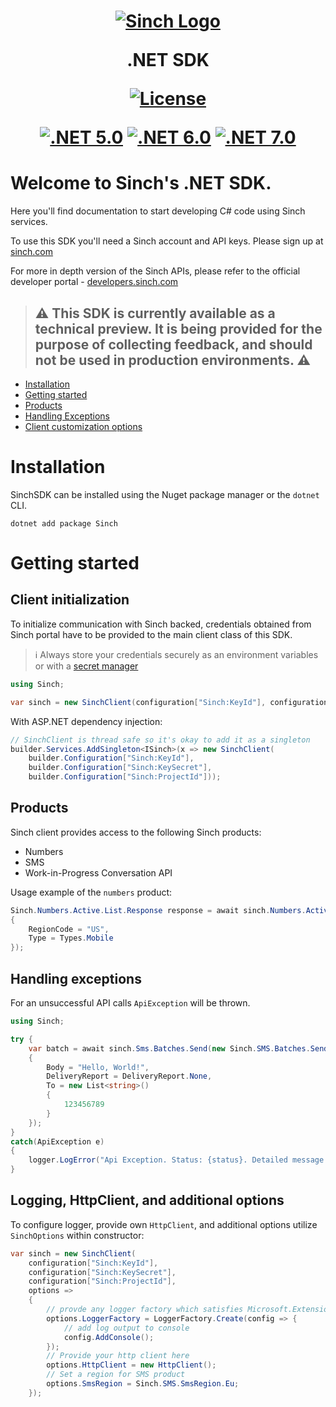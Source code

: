 <h1 align="center">

   [![Sinch Logo](https://developers.sinch.com/static/logo-07afe977d6d9dcd21b066d1612978e5c.svg)](https://www.sinch.com)

   .NET SDK

   [![License](https://img.shields.io/badge/License-Apache_2.0-blue.svg)](https://github.com/sinch/sinch-sdk-dotnet/blob/main/LICENSE)
   
   [![.NET 5.0](https://img.shields.io/badge/.NET-5.0-blue.svg)](https://dotnet.microsoft.com/en-us/download/dotnet/5.0)
   [![.NET 6.0](https://img.shields.io/badge/.NET-6.0-blue.svg)](https://dotnet.microsoft.com/en-us/download/dotnet/6.0)
   [![.NET 7.0](https://img.shields.io/badge/.NET-7.0-blue.svg)](https://dotnet.microsoft.com/en-us/download/dotnet/7.0)

</h1>

# Welcome to Sinch's .NET SDK.

Here you'll find documentation to start developing C# code using Sinch services. 

To use this SDK you'll need a Sinch account and API keys. Please sign up at [sinch.com](https://sinch.com)

For more in depth version of the Sinch APIs, please refer to the official developer portal - [developers.sinch.com](https://developers.sinch.com/)



> ## :warning:  **This SDK is currently available as a technical preview. It is being provided for the purpose of collecting feedback, and should not be used in production environments.** :warning:

* [Installation](#installation)
* [Getting started](#getting-started)
* [Products](#products)
* [Handling Exceptions](#handling-exceptions)
* [Client customization options](#logging-httpclient-and-additional-options)


# Installation

SinchSDK can be installed using the Nuget package manager or the `dotnet` CLI.
```
dotnet add package Sinch
```


# Getting started

## Client initialization

To initialize communication with Sinch backed, credentials obtained from Sinch portal have to be provided to the main client class of this SDK.

> ℹ️ Always store your credentials securely as an environment variables or with a [secret manager](https://learn.microsoft.com/en-us/aspnet/core/security/app-secrets?view=aspnetcore-7.0)

```csharp
using Sinch;

var sinch = new SinchClient(configuration["Sinch:KeyId"], configuration["Sinch:KeySecret"], configuration["Sinch:ProjectId"]);
```
With ASP.NET dependency injection:
```csharp
// SinchClient is thread safe so it's okay to add it as a singleton
builder.Services.AddSingleton<ISinch>(x => new SinchClient(
    builder.Configuration["Sinch:KeyId"],
    builder.Configuration["Sinch:KeySecret"],
    builder.Configuration["Sinch:ProjectId"]));
```

## Products

Sinch client provides access to the following Sinch products:

- Numbers
- SMS
- Work-in-Progress Conversation API 

Usage example of the `numbers` product:

```csharp
Sinch.Numbers.Active.List.Response response = await sinch.Numbers.Active.List(new Sinch.Numbers.Active.List.Request
{
    RegionCode = "US",
    Type = Types.Mobile
});

```

## Handling exceptions

For an unsuccessful API calls `ApiException` will be thrown. 

```csharp
using Sinch;

try {
    var batch = await sinch.Sms.Batches.Send(new Sinch.SMS.Batches.Send.Request
    {
        Body = "Hello, World!",
        DeliveryReport = DeliveryReport.None,
        To = new List<string>()
        {
            123456789
        }
    });
}
catch(ApiException e) 
{
    logger.LogError("Api Exception. Status: {status}. Detailed message: {message}", e.Status, e.DetailedMessage);
}
```


## Logging, HttpClient, and additional options

To configure logger, provide own `HttpClient`, and additional options utilize `SinchOptions` within constructor:
```csharp
var sinch = new SinchClient(
    configuration["Sinch:KeyId"],
    configuration["Sinch:KeySecret"], 
    configuration["Sinch:ProjectId"],
    options =>
    {
        // provde any logger factory which satisfies Microsoft.Extensions.Logging.ILoggerFactory
        options.LoggerFactory = LoggerFactory.Create(config => { 
            // add log output to console
            config.AddConsole();
        });
        // Provide your http client here
        options.HttpClient = new HttpClient();
        // Set a region for SMS product
        options.SmsRegion = Sinch.SMS.SmsRegion.Eu;
    });
```

